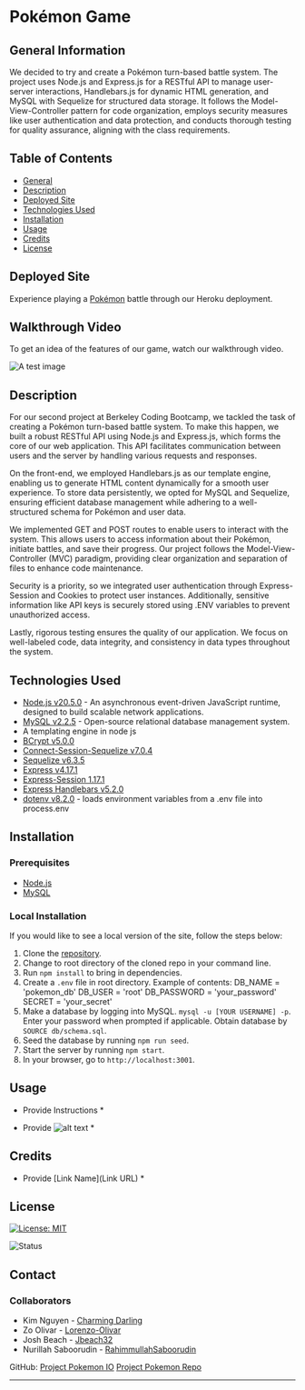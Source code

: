 # Pokémon Game

## General Information

We decided to try and create a Pokémon turn-based battle system. The project uses Node.js and Express.js for a RESTful API to manage user-server interactions, Handlebars.js for dynamic HTML generation, and MySQL with Sequelize for structured data storage. It follows the Model-View-Controller pattern for code organization, employs security measures like user authentication and data protection, and conducts thorough testing for quality assurance, aligning with the class requirements.


## Table of Contents

- [General](#general-information)
- [Description](#description)
- [Deployed Site](#deployed-site)
- [Technologies Used](#technologies-used)
- [Installation](#installation)
- [Usage](#usage)
- [Credits](#credits)
- [License](#license)

## Deployed Site

Experience playing a [Pokémon](https://poke-fight-poke-dex1-c86d1d43fd89.herokuapp.com/) battle through our Heroku deployment.

## Walkthrough Video 

To get an idea of the features of our game, watch our walkthrough video. 

![A test image](image.png) 

## Description

For our second project at Berkeley Coding Bootcamp, we tackled the task of creating a Pokémon turn-based battle system. To make this happen, we built a robust RESTful API using Node.js and Express.js, which forms the core of our web application. This API facilitates communication between users and the server by handling various requests and responses.

On the front-end, we employed Handlebars.js as our template engine, enabling us to generate HTML content dynamically for a smooth user experience. To store data persistently, we opted for MySQL and Sequelize, ensuring efficient database management while adhering to a well-structured schema for Pokémon and user data.

We implemented GET and POST routes to enable users to interact with the system. This allows users to access information about their Pokémon, initiate battles, and save their progress. Our project follows the Model-View-Controller (MVC) paradigm, providing clear organization and separation of files to enhance code maintenance.

Security is a priority, so we integrated user authentication through Express-Session and Cookies to protect user instances. Additionally, sensitive information like API keys is securely stored using .ENV variables to prevent unauthorized access.

Lastly, rigorous testing ensures the quality of our application. We focus on well-labeled code, data integrity, and consistency in data types throughout the system.

## Technologies Used

- [Node.js v20.5.0](https://nodejs.org/en) - An asynchronous event-driven JavaScript runtime, designed to build scalable network applications.
- [MySQL v2.2.5](https://www.mysql.com/) - Open-source relational database management system.
 - A templating engine in node js
- [BCrypt v5.0.0](https://www.npmjs.com/package/bcrypt)
- [Connect-Session-Sequelize v7.0.4](https://www.npmjs.com/package/connect-session-sequelize)
- [Sequelize v6.3.5](https://sequelize.org/)
- [Express v4.17.1](https://www.npmjs.com/package/express)
- [Express-Session 1.17.1](https://www.npmjs.com/package/express-session)
- [Express Handlebars v5.2.0](https://handlebarsjs.com/)
- [dotenv v8.2.0](https://www.npmjs.com/package/dotenv) - loads environment variables from a .env file into process.env


## Installation

### Prerequisites 

* [Node.js](https://nodejs.org/en)
* [MySQL](https://www.mysql.com/)

### Local Installation 

If you would like to see a local version of the site, follow the steps below: 

  1. Clone the [repository](https://github.com/charmingdarling/projectpokemon).
  2. Change to root directory of the cloned repo in your command line.
  3. Run `npm install` to bring in dependencies.
  4. Create a `.env` file in root directory. 
    Example of contents: 
      DB_NAME = 'pokemon_db'
      DB_USER = 'root'
      DB_PASSWORD = 'your_password'
      SECRET = 'your_secret'
  5. Make a database by logging into MySQL. `mysql -u [YOUR USERNAME] -p`. Enter your password when prompted if applicable. Obtain database by `SOURCE db/schema.sql`.
  6. Seed the database by running `npm run seed`.
  7. Start the server by running `npm start`.
  8. In your browser, go to `http://localhost:3001`.


## Usage

* Provide Instructions *

* Provide ![alt text](assets/images/screenshot.png) *

## Credits

* Provide [Link Name](Link URL) *

## License

[![License: MIT](https://img.shields.io/badge/License-MIT-yellow.svg)](https://opensource.org/licenses/MIT)

![Status](https://img.shields.io/badge/Status-Undergoing)

## Contact

### Collaborators
  * Kim Nguyen - [Charming Darling](https://github.com/charmingdarling)
  * Zo Olivar - [Lorenzo-Olivar](https://github.com/Lorenzo-Olivar)
  * Josh Beach - [Jbeach32](https://github.com/Jbeach32)
  * Nurillah Saboorudin - [RahimmullahSaboorudin](https://github.com/RahimmullahSaboorudin)

GitHub: 
[Project Pokemon IO](https://charmingdarling.github.io/projectpokemon/)
[Project Pokemon Repo](https://github.com/charmingdarling/projectpokemon)

---
